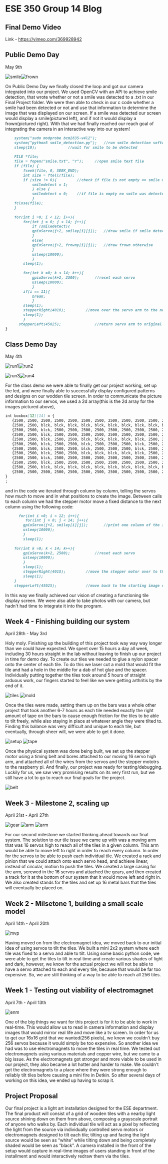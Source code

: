 # ESE 350 Group 14 Blog
## Final Demo Video
Link - https://vimeo.com/369928942

## Public Demo Day
May 9th

![smile](Smile.JPG)![frown](Frown.JPG)


On Public Demo Day we finally closed the loop and got our camera integrated into our project. We used OpenCV with an API to achieve smile detection, that wrote whether or not a smile was detected to a .txt in our Final Project folder. We were then able to check in our c code whether a smile had been detected or not and use that information to determine the image that was displayed on our screen. If a smile was detected our screen would display a smile(pictured left), and if not it would display a frown(pictured right). With that we had finally reached our reach goal of integrating the camera in an interactive way into our system! 
```markdown
	system("sudo modprobe bcm2835-v4l2");
	system("python3 smile_detection.py");	//run smile detection software
	sleep(10);				//wait for smile to be detected
	
	FILE *file;
	file = fopen("smile.txt", "r");		//open smile text file
	if (file) {
		fseek(file, 0, SEEK_END);
		int size = ftell(file);
		if (size != 0){			//check if file is not empty == smile detected
			smiledetect = 1;
			} else {
			smiledetect = 0;	//if file is empty no smile was detected
			}
	fclose(file);
	}
	
	for(int i =0; i < 12; i++){
		for(int j = 0; j < 14; j++){
			if (smiledetect){
			gpioServo(j+2, smiley[i][j]);  	//draw smile if smile detected
			}
			else{
			gpioServo(j+2, frowny[i][j]);	//draw frown otherwise
			}
			usleep(10000);
			}
		sleep(1);
         
	 	for(int k =0; k < 14; k++){
			gpioServo(k+2, 2500);		//reset each servo
			usleep(10000);
			}
		if(i == 11){
			break;
			}
		sleep(1);
		stepperRight(4018);			//move over the servo arm to the next column
	 	sleep(1);
      	}	
      stepperLeft(45025);				//return servo arm to original position when image is finished
}
```
## Class Demo Day
May 4th

![run1](1.JPG)![run2](2.JPG)

![run3](3.JPG)![run4](4.JPG)

For the class demo we were able to finally get our project working, set up the led, and were finally able to successfully display configured patterns and designs on our wodden tile screen. In order to communicate the picture information to our servos, we used a 2d array(this is the 2d array for the images pictured above), 
```markdown
int boxbox[12][14] = {  
   {2500, 2500, 2500, 2500, 2500, 2500, 2500, 2500, 2500, 2500, 2500, 2500, 2500, 2500} , 
   {2500, 2500, blck, blck, blck, blck, blck, blck, blck, blck, blck, blck, blck, 2500} , 
   {2500, 2500, blck, 2500, 2500, 2500, 2500, 2500, 2500, 2500, 2500, 2500, blck, 2500} , 
   {2500, 2500, blck, 2500, 2500, 2500, 2500, 2500, 2500, 2500, 2500, 2500, blck, 2500} , 
   {2500, 2500, blck, 2500, 2500, blck, blck, blck, blck, blck, 2500, 2500, blck, 2500} , 
   {2500, 2500, blck, 2500, 2500, blck, 2500, 2500, 2500, blck, 2500, 2500, blck, 2500} , 
   {2500, 2500, blck, 2500, 2500, blck, 2500, 2500, 2500, blck, 2500, 2500, blck, 2500} , 
   {2500, 2500, blck, 2500, 2500, blck, blck, blck, blck, blck, 2500, 2500, blck, 2500} , 
   {2500, 2500, blck, 2500, 2500, 2500, 2500, 2500, 2500, 2500, 2500, 2500, blck, 2500} , 
   {2500, 2500, blck, 2500, 2500, 2500, 2500, 2500, 2500, 2500, 2500, 2500, blck, 2500} , 
   {2500, 2500, blck, blck, blck, blck, blck, blck, blck, blck, blck, blck, blck, 2500} , 
   {2500, 2500, 2500, 2500, 2500, 2500, 2500, 2500, 2500, 2500, 2500, 2500, 2500, 2500} , 
}
;
```
and in the code we iterated through column by column, telling the servos how much to move and in what positions to create the image. Between calls to each column we had the stepper motor move a fixed distance to the next column using the following code:
```markdown
      for(int i =0; i < 12; i++){
         for(int j = 0; j < 14; j++){
	 	gpioServo(j+2, smiley[i][j]);		//print one column of the image
		usleep(10000);
		}
		sleep(1);
		
	for(int k =0; k < 14; k++){
		gpioServo(k+2, 2500);			//reset each servo
		usleep(10000);
		}
		sleep(1);
		stepperRight(4018);			//move the stepper motor over to the next column
		sleep(1);
	}
	stepperLeft(45025);				//move back to the starting image once all the columns are complete
```
In this way we finally achieved our vision of creating a functioning tile display screen. We were also able to take photos with our camera, but hadn't had time to integrate it into the program.
## Week 4 - Finishing building our system
April 28th - May 3rd

Holy moly. Finishing up the building of this project took way way way longer than we could have expected. We spent over 15 hours a day all week, including 30 hours straight in the lab without leaving to finish up our project in time for demo day. To create our tiles we needed to glue a nylon spacer onto the center of each tile. To do this we laser cut a mold that would fit the tile and had a hole in the middle for a dab of hot glue and the spacer. Individually putting together the tiles took around 5 hours of straight arduous work, our fingers started to feel like we were getting arthritis by the end of it. 

![tiles](tiles.JPG) ![mold](mold.jpg)

Once the tiles were made, setting them up on the bars was a whole other project that took another 6-7 hours as each tile needed exactly the right amount of tape on the bars to cause enough friction for the tiles to be able to tilt freely, while also staying in place at whatever angle they were tilted to. Finding this balance was very difficult and unique to each tile, but eventually, through sheer will, we were able to get it done. 

![setup](setup.JPG) ![tape](tape.jpg)

Once the physical system was done being built, we set up the stepper motor using a timing belt and bores attached to our moving 16 servo high arm, and attached all of the wires from the servos and the stepper mototrs to the raspberry pi. And finally, our project was ready for testing/debugging. Luckily for us, we saw very promising results on its very first run, but we still have a lot to go to reach our final goals for the project.

![belt](belt.jpg)
## Week 3 - Milestone 2, scaling up
April 21st - April 27th

![gear](gear.JPG) ![arm](arm.JPG) ![arm](track.JPG)

For our second milestone we started thinking ahead towards our final system. The solution to our tile issue we came up with was a moving arm that was 16 servos high to reach all of the tiles in a given column. This arm would be able to move left to right in order to reach every column. In order for the servos to be able to push each individual tile. We created a rack and pinion that we could attach onto each servo head, and achieve linear, instead of circular, motion to push the tiles. We created a large casing for the arm, screwed in the 16 servos and attached the gears, and then created a track for it at the bottom of our system that it would move left and right in. We also created stands for the tiles and set up 16 metal bars that the tiles will eventually be placed on.

## Week 2 - Milsetone 1, building a small scale model
April 14th - April 20th

![mvp](mvp.JPG)

Having moved on from the electromagnet idea, we moved back to our initial idea of using servos to tilt the tiles. We built a mini 2x2 system where each tile was fixed to a servo and able to tilt. Using some basic python code, we were able to get the tiles to tilt in real time and create various shades of light and dark, however, we know for the actual project we will not be able to have a servo attached to each and every tile, because that would be far too expensive. So, we are still thinking of a way to be able to reach all 256 tiles.
## Week 1 - Testing out viability of electromagnet
April 7th - April 13th

![enm](enm.JPG)

One of the big things we want for this project is for it to be able to work in real-time. This would allow us to read in camera information and display images that would mirror real life and move like a tv screen. In order for us to get our 16x16 grid that we wanted(256 pixels), we knew we couldn't buy 256 servos because it would simply be too expensive. So another idea we had was to use electromagnets to move the tiles in real time. We tested out electromagnets using various materials and copper wire, but we came to a big issue. As the electromagnets got stronger and more viable to be used in our project, they also became a lot hotter and harder to make. We couldn't get the electromagnets to a place where they were strong enough to reliably tilt tiles before causing a mini fire in Detkin. So after several days of working on this idea, we ended up having to scrap it.

## Project Proposal
Our final project is a light art installation designed for the ESE department. The final
product will consist of a grid of wooden tiles with a nearby light source shining down on them from
above, composing a grayscale portrait of anyone who walks by. Each individual tile will act as a pixel by
reflecting the light from the source via individually controlled servo motors or electromagnets designed to
tilt each tile; tilting up and facing the light source would be seen as “white” while tilting down and being
completely shaded would be seen as “black”. A camera installed in the front of the setup would capture in
real-time images of users standing in front of the installment and would interactively redraw them via the
tiles.
